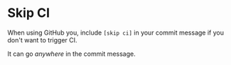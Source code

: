 # Skip CI

When using GitHub you, include `[skip ci]` in your commit message if you don't want to trigger CI.

It can go *anywhere* in the commit message.
